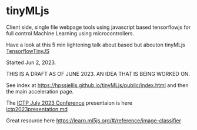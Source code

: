 # tinyMLjs
Client side, single file webpage tools using javascript based tensorflowjs for full control Machine Learning using microcontrollers.


Have a look at this 5 min lightening talk about based but abouton tinyMLjs  [TensorflowTinyJS](https://hpssjellis.github.io/google-should-make-tensorflowTinyJS/)

Started Jun 2, 2023.


THIS IS A DRAFT AS OF JUNE 2023. AN IDEA THAT IS BEING WORKED ON.

See index at https://hpssjellis.github.io/tinyMLjs/public/index.html and then the main acceleration page.


The [ICTP July 2023 Conference](https://indico.ictp.it/event/10185) presentaion is here [ictp2023presentation.md](./ictp2023presentation.md)

Great resource here https://learn.ml5js.org/#/reference/image-classifier
